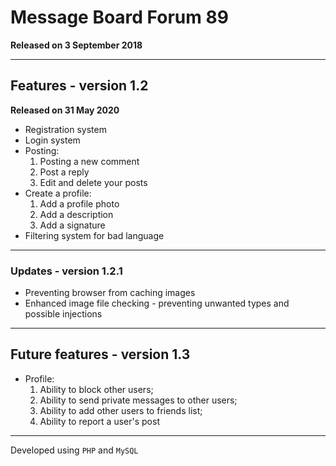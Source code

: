 # Message Board Forum 89

**Released on 3 September 2018**

***

## Features - version 1.2

**Released on 31 May 2020**

- Registration system
- Login system
- Posting:
	1. Posting a new comment
	2. Post a reply
	3. Edit and delete your posts
- Create a profile:
	1. Add a profile photo
	2. Add a description
	3. Add a signature
- Filtering system for bad language

***

### Updates - version 1.2.1

- Preventing browser from caching images
- Enhanced image file checking - preventing unwanted types and possible injections

***

## Future features - version 1.3

- Profile:
	1. Ability to block other users;
	2. Ability to send private messages to other users;
	3. Ability to add other users to friends list;
	4. Ability to report a user's post
	
***

Developed using `PHP` and `MySQL`